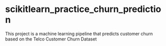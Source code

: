 # scikitlearn_practice_churn_prediction
This project is a machine learning pipeline that predicts customer churn based on the Telco Customer Churn Dataset
